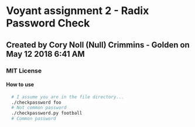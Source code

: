 # Voyant assignment 2 - Radix Password Check

## Created by Cory Noll (Null) Crimmins - Golden on May 12 2018 6:41 AM

### MIT License

#### How to use

```bash
  # I assume you are in the file directory...
  ./checkpassword foo
  # Not common password
  ./checkpassword.py football
  # Common password
```
